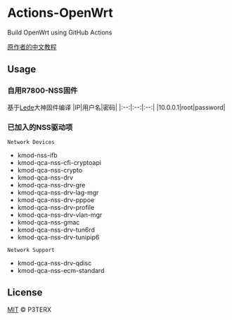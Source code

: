 # Actions-OpenWrt

Build OpenWrt using GitHub Actions

[原作者的中文教程](https://p3terx.com/archives/build-openwrt-with-github-actions.html)

## Usage

### 自用R7800-NSS固件
基于[Lede](https://github.com/coolsnowwolf/lede)大神固件编译
|IP|用户名|密码|
|:--:|:--:|:--:|
|10.0.0.1|root|password|

### 已加入的NSS驱动项
`Network Devices`
- kmod-nss-ifb
- kmod-qca-nss-cfi-cryptoapi
- kmod-qca-nss-crypto
- kmod-qca-nss-drv
- kmod-qca-nss-drv-gre
- kmod-qca-nss-drv-lag-mgr
- kmod-qca-nss-drv-pppoe
- kmod-qca-nss-drv-profile
- kmod-qca-nss-drv-vlan-mgr
- kmod-qca-nss-gmac
- kmod-qca-nss-drv-tun6rd
- kmod-qca-nss-drv-tunipip6

`Network Support`
- kmod-qca-nss-drv-qdisc
- kmod-qca-nss-ecm-standard

## License

[MIT](https://github.com/P3TERX/Actions-OpenWrt/blob/main/LICENSE) © P3TERX
